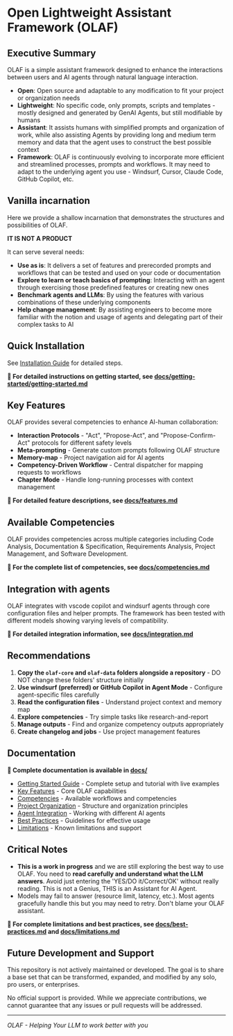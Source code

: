 # Open Lightweight Assistant Framework (OLAF)


## Executive Summary
OLAF is a simple assistant framework designed to enhance the interactions between users and AI agents through natural language interaction.

- **Open**: Open source and adaptable to any modification to fit your project or organization needs
- **Lightweight**: No specific code, only prompts, scripts and templates - mostly designed and generated by GenAI Agents, but still modifiable by humans
- **Assistant**: It assists humans with simplified prompts and organization of work, while also assisting Agents by providing long and medium term memory and data that the agent uses to construct the best possible context
- **Framework**: OLAF is continuously evolving to incorporate more efficient and streamlined processes, prompts and workflows. It may need to adapt to the underlying agent you use - Windsurf, Cursor, Claude Code, GitHub Copilot, etc.

## Vanilla incarnation
Here we provide a shallow incarnation that demonstrates the structures and possibilities of OLAF.

**IT IS NOT A PRODUCT**

It can serve several needs:

- **Use as is**: It delivers a set of features and prerecorded prompts and workflows that can be tested and used on your code or documentation
- **Explore to learn or teach basics of prompting**: Interacting with an agent through exercising those predefined features or creating new ones
- **Benchmark agents and LLMs**: By using the features with various combinations of these underlying components
- **Help change management**: By assisting engineers to become more familiar with the notion and usage of agents and delegating part of their complex tasks to AI

## Quick Installation
See [Installation Guide](README-INSTALLATION.md) for detailed steps.


**📖 For detailed instructions on getting started, see [docs/getting-started/getting-started.md](docs/getting-started/getting-started.md)**


## Key Features

OLAF provides several competencies to enhance AI-human collaboration:

- **Interaction Protocols** - "Act", "Propose-Act", and "Propose-Confirm-Act" protocols for different safety levels
- **Meta-prompting** - Generate custom prompts following OLAF structure
- **Memory-map** - Project navigation aid for AI agents
- **Competency-Driven Workflow** - Central dispatcher for mapping requests to workflows
- **Chapter Mode** - Handle long-running processes with context management

**📖 For detailed feature descriptions, see [docs/features.md](docs/features.md)**


## Available Competencies

OLAF provides competencies across multiple categories including Code Analysis, Documentation & Specification, Requirements Analysis, Project Management, and Software Development.

**📖 For the complete list of competencies, see [docs/competencies.md](docs/competencies.md)**


## Integration with agents

OLAF integrates with vscode copilot and windsurf agents through core configuration files and helper prompts. The framework has been tested with different models showing varying levels of compatibility.

**📖 For detailed integration information, see [docs/integration.md](docs/integration.md)**


## Recommendations

1. **Copy the `olaf-core` and `olaf-data` folders alongside a repository** - DO NOT change these folders' structure initially
2. **Use windsurf (preferred) or GitHub Copilot in Agent Mode** - Configure agent-specific files carefully
3. **Read the configuration files** - Understand project context and memory map
4. **Explore competencies** - Try simple tasks like research-and-report
5. **Manage outputs** - Find and organize competency outputs appropriately
6. **Create changelog and jobs** - Use project management features



## Documentation

**📖 Complete documentation is available in [docs/](docs/)**

- [Getting Started Guide](docs/getting-started/getting-started.md) - Complete setup and tutorial with live examples
- [Key Features](docs/features.md) - Core OLAF capabilities  
- [Competencies](docs/competencies.md) - Available workflows and competencies
- [Project Organization](docs/organization.md) - Structure and organization principles
- [Agent Integration](docs/integration.md) - Working with different AI agents
- [Best Practices](docs/best-practices.md) - Guidelines for effective usage
- [Limitations](docs/limitations.md) - Known limitations and support

## Critical Notes
- **This is a work in progress** and we are still exploring the best way to use OLAF. You need to **read carefully and understand what the LLM answers**. Avoid just entering the 'YES/DO it/Correct/OK' without really reading. This is not a Genius, THIS is an Assistant for AI Agent.
- Models may fail to answer (resource limit, latency, etc.). Most agents gracefully handle this but you may need to retry. Don't blame your OLAF assistant.

**📖 For complete limitations and best practices, see [docs/best-practices.md](docs/best-practices.md) and [docs/limitations.md](docs/limitations.md)**



## Future Development and Support
This repository is not actively maintained or developed. The goal is to share a base set that can be transformed, expanded, and modified by any solo, pro users, or enterprises.

No official support is provided. While we appreciate contributions, we cannot guarantee that any issues or pull requests will be addressed.


---
*OLAF - Helping Your LLM to work better with you*
